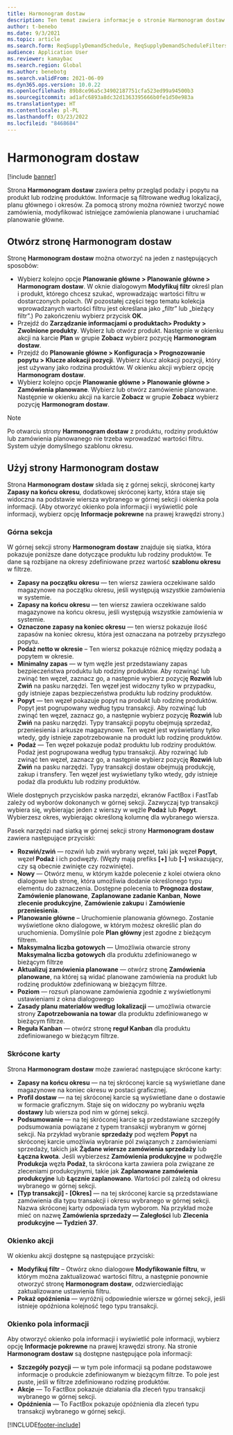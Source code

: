 ```yaml
---
title: Harmonogram dostaw
description: Ten temat zawiera informacje o stronie Harmonogram dostaw i jej możliwościach.
author: t-benebo
ms.date: 9/3/2021
ms.topic: article
ms.search.form: ReqSupplyDemandSchedule, ReqSupplyDemandScheduleFilters, ReqSupplyDemandItemDetails, ReqTransFuturesActionsPart, ReqSupplyDemandOverviewLegendPart
audience: Application User
ms.reviewer: kamaybac
ms.search.region: Global
ms.author: benebotg
ms.search.validFrom: 2021-06-09
ms.dyn365.ops.version: 10.0.22
ms.openlocfilehash: 89b8ce96a5c34902187751cfa523ed99a94500b3
ms.sourcegitcommit: ad1afc6893a8dc32d1363395666b0fe1d50e983a
ms.translationtype: HT
ms.contentlocale: pl-PL
ms.lasthandoff: 03/23/2022
ms.locfileid: "8468684"
---
```

# <a name="supply-schedule"></a>Harmonogram dostaw

[!include [banner](../includes/banner.md)]

Strona **Harmonogram dostaw** zawiera pełny przegląd podaży i popytu na produkt lub rodzinę produktów. Informacje są filtrowane według lokalizacji, planu głównego i okresów. Za pomocą strony można również tworzyć nowe zamówienia, modyfikować istniejące zamówienia planowane i uruchamiać planowanie główne.

## <a name="open-the-supply-schedule-page"></a>Otwórz stronę Harmonogram dostaw

Stronę **Harmonogram dostaw** można otworzyć na jeden z następujących sposobów:

- Wybierz kolejno opcje **Planowanie główne \> Planowanie główne \> Harmonogram dostaw**. W oknie dialogowym **Modyfikuj filtr** określ plan i produkt, którego chcesz szukać, wprowadzając wartości filtru w dostarczonych polach. (W pozostałej części tego tematu kolekcja wprowadzanych wartości filtru jest określana jako „filtr” lub „bieżący filtr”.) Po zakończeniu wybierz przycisk **OK**.
- Przejdź do **Zarządzanie informacjami o produktach\> Produkty \> Zwolnione produkty**. Wybierz lub otwórz produkt. Następnie w okienku akcji na karcie **Plan** w grupie **Zobacz** wybierz pozycję **Harmonogram dostaw**.
- Przejdź do **Planowanie główne \> Konfiguracja \> Prognozowanie popytu \> Klucze alokacji pozycji**. Wybierz klucz alokacji pozycji, który jest używany jako rodzina produktów. W okienku akcji wybierz opcję **Harmonogram dostaw**.
- Wybierz kolejno opcje **Planowanie główne \> Planowanie główne \> Zamówienia planowane**. Wybierz lub otwórz zamówienie planowane. Następnie w okienku akcji na karcie **Zobacz** w grupie **Zobacz** wybierz pozycję **Harmonogram dostaw**.

> [!NOTE]
> Po otwarciu strony **Harmonogram dostaw** z produktu, rodziny produktów lub zamówienia planowanego nie trzeba wprowadzać wartości filtru. System użyje domyślnego szablonu okresu.

## <a name="use-the-supply-schedule-page"></a>Użyj strony Harmonogram dostaw

Strona **Harmonogram dostaw** składa się z górnej sekcji, skróconej karty **Zapasy na końcu okresu**, dodatkowej skróconej karty, która staje się widoczna na podstawie wiersza wybranego w górnej sekcji i okienka pola informacji. (Aby otworzyć okienko pola informacji i wyświetlić pole informacji, wybierz opcję **Informacje pokrewne** na prawej krawędzi strony.)

### <a name="upper-section"></a>Górna sekcja

W górnej sekcji strony **Harmonogram dostaw** znajduje się siatka, która pokazuje poniższe dane dotyczące produktu lub rodziny produktów. Te dane są rozbijane na okresy zdefiniowane przez wartość **szablonu okresu** w filtrze.

- **Zapasy na początku okresu** — ten wiersz zawiera oczekiwane saldo magazynowe na początku okresu, jeśli występują wszystkie zamówienia w systemie.
- **Zapasy na końcu okresu** — ten wiersz zawiera oczekiwane saldo magazynowe na końcu okresu, jeśli występują wszystkie zamówienia w systemie.
- **Oznaczone zapasy na koniec okresu** — ten wiersz pokazuje ilość zapasów na koniec okresu, która jest oznaczana na potrzeby przyszłego popytu.
- **Podaż netto w okresie** – Ten wiersz pokazuje różnicę między podażą a popytem w okresie.
- **Minimalny zapas** — w tym węźle jest przedstawiany zapas bezpieczeństwa produktu lub rodziny produktów. Aby rozwinąć lub zwinąć ten węzeł, zaznacz go, a następnie wybierz pozycję **Rozwiń** lub **Zwiń** na pasku narzędzi. Ten węzeł jest widoczny tylko w przypadku, gdy istnieje zapas bezpieczeństwa produktu lub rodziny produktów.
- **Popyt** — ten węzeł pokazuje popyt na produkt lub rodzinę produktów. Popyt jest pogrupowany według typu transakcji. Aby rozwinąć lub zwinąć ten węzeł, zaznacz go, a następnie wybierz pozycję **Rozwiń** lub **Zwiń** na pasku narzędzi. Typy transakcji popytu obejmują sprzedaż, przeniesienia i arkusze magazynowe. Ten węzeł jest wyświetlany tylko wtedy, gdy istnieje zapotrzebowanie na produkt lub rodzinę produktów.
- **Podaż** — Ten węzeł pokazuje podaż produktu lub rodziny produktów. Podaż jest pogrupowana według typu transakcji. Aby rozwinąć lub zwinąć ten węzeł, zaznacz go, a następnie wybierz pozycję **Rozwiń** lub **Zwiń** na pasku narzędzi. Typy transakcji dostaw obejmują produkcję, zakup i transfery. Ten węzeł jest wyświetlany tylko wtedy, gdy istnieje podaż dla produktu lub rodziny produktów.

Wiele dostępnych przycisków paska narzędzi, ekranów FactBox i FastTab zależy od wyborów dokonanych w górnej sekcji. Zazwyczaj typ transakcji wybiera się, wybierając jeden z wierszy w węźle **Podaż** lub **Popyt**. Wybierzesz okres, wybierając określoną kolumnę dla wybranego wiersza.

Pasek narzędzi nad siatką w górnej sekcji strony **Harmonogram dostaw** zawiera następujące przyciski:

- **Rozwiń/zwiń** — rozwiń lub zwiń wybrany węzeł, taki jak węzeł **Popyt**, węzeł **Podaż** i ich podwęzły. (Węzły mają prefiks **\[+\]** lub **\[-\]** wskazujący, czy są obecnie zwinięte czy rozwinięte).
- **Nowy** — Otwórz menu, w którym każde polecenie z kolei otwiera okno dialogowe lub stronę, która umożliwia dodanie określonego typu elementu do zaznaczenia. Dostępne polecenia to **Prognoza dostaw**, **Zamówienie planowane**, **Zaplanowane zadanie Kanban**, **Nowe zlecenie produkcyjne**, **Zamówienie zakupu** i **Zamówienie przeniesienia**.
- **Planowanie główne** – Uruchomienie planowania głównego. Zostanie wyświetlone okno dialogowe, w którym możesz określić plan do uruchomienia. Domyślnie pole **Plan główny** jest zgodne z bieżącym filtrem.
- **Maksymalna liczba gotowych** — Umożliwia otwarcie strony **Maksymalna liczba gotowych** dla produktu zdefiniowanego w bieżącym filtrze
- **Aktualizuj zamówienia planowane** — otwórz stronę **Zamówienia planowane**, na której są widać planowane zamówienia na produkt lub rodzinę produktów zdefiniowaną w bieżącym filtrze.
- **Poziom** — rozsuń planowane zamówienia zgodnie z wyświetlonymi ustawieniami z okna dialogowego
- **Zasady planu materiałów według lokalizacji** — umożliwia otwarcie strony **Zapotrzebowania na towar** dla produktu zdefiniowanego w bieżącym filtrze.
- **Reguła Kanban** — otwórz stronę **reguł Kanban** dla produktu zdefiniowanego w bieżącym filtrze.

### <a name="fasttabs"></a>Skrócone karty

Strona **Harmonogram dostaw** może zawierać następujące skrócone karty:

- **Zapasy na końcu okresu** — na tej skróconej karcie są wyświetlane dane magazynowe na koniec okresu w postaci graficznej.
- **Profil dostaw** — na tej skróconej karcie są wyświetlane dane o dostawie w formacie graficznym. Staje się on widoczny po wybraniu węzła **dostawy** lub wiersza pod nim w górnej sekcji.
- **Podsumowanie** — na tej skróconej karcie są przedstawiane szczegóły podsumowania powiązane z typem transakcji wybranym w górnej sekcji. Na przykład wybranie **sprzedaży** pod węzłem **Popyt** na skróconej karcie umożliwia wybranie pól związanych z zamówieniami sprzedaży, takich jak **Żądane wiersze zamówienia sprzedaży** lub **Łączna kwota**. Jeśli wybierzesz **Zamówienia produkcyjne** w podwęźle **Produkcja** węzła **Podaż**, ta skrócona karta zawiera pola związane ze zleceniami produkcyjnymi, takie jak **Zaplanowane zamówienia produkcyjne** lub **Łącznie zaplanowano**. Wartości pól zależą od okresu wybranego w górnej sekcji. 
- **\[Typ transakcji\] - \[Okres\]** — na tej skróconej karcie są przedstawiane zamówienia dla typu transakcji i okresu wybranego w górnej sekcji. Nazwa skróconej karty odpowiada tym wyborom. Na przykład może mieć on nazwę **Zamówienia sprzedaży — Zaległości** lub **Zlecenia produkcyjne — Tydzień 37**.

### <a name="action-pane"></a>Okienko akcji

W okienku akcji dostępne są następujące przyciski:

- **Modyfikuj filtr** – Otwórz okno dialogowe **Modyfikowanie filtru**, w którym można zaktualizować wartości filtru, a następnie ponownie otworzyć stronę **Harmonogram dostaw**, odzwierciedlając zaktualizowane ustawienia filtru.
- **Pokaż opóźnienia** — wyróżnij odpowiednie wiersze w górnej sekcji, jeśli istnieje opóźniona kolejność tego typu transakcji.

### <a name="factbox-pane"></a>Okienko pola informacji

Aby otworzyć okienko pola informacji i wyświetlić pole informacji, wybierz opcję **Informacje pokrewne** na prawej krawędzi strony. Na stronie **Harmonogram dostaw** są dostępne następujące pola informacji:

- **Szczegóły pozycji** — w tym pole informacji są podane podstawowe informacje o produkcie zdefiniowanym w bieżącym filtrze. To pole jest puste, jeśli w filtrze zdefiniowano rodzinę produktów.
- **Akcje** — To FactBox pokazuje działania dla zleceń typu transakcji wybranego w górnej sekcji.
- **Opóźnienia** — To FactBox pokazuje opóźnienia dla zleceń typu transakcji wybranego w górnej sekcji.

[!INCLUDE[footer-include](../../includes/footer-banner.md)]
